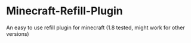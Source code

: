 # Minecraft-Refill-Plugin
An easy to use refill plugin for minecraft (1.8 tested, might work for other versions)
